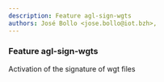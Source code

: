 ```yaml
---
description: Feature agl-sign-wgts
authors: José Bollo <jose.bollo@iot.bzh>, 
---
```

	
### Feature agl-sign-wgts
	 
Activation of the signature of wgt files
